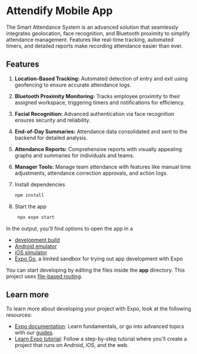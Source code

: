# Attendify Mobile App

The Smart Attendance System is an advanced solution that seamlessly integrates geolocation, face recognition, and Bluetooth proximity to simplify attendance management. Features like real-time tracking, automated timers, and detailed reports make recording attendance easier than ever. 


## Features

1. **Location-Based Tracking:** Automated detection of entry and exit using geofencing to ensure accurate attendance logs.

2. **Bluetooth Proximity Monitoring:** Tracks employee proximity to their assigned workspace, triggering timers and notifications for efficiency.

3. **Facial Recognition:** Advanced authentication via face recognition ensures security and reliability.

4. **End-of-Day Summaries:** Attendance data consolidated and sent to the backend for detailed analysis.

5. **Attendance Reports:** Comprehensive reports with visually appealing graphs and summaries for individuals and teams.

6. **Manager Tools:** Manage team attendance with features like manual time adjustments, attendance correction approvals, and action logs.



1. Install dependencies

   ```bash
   npm install
   ```

2. Start the app

   ```bash
    npx expo start
   ```

In the output, you'll find options to open the app in a

- [development build](https://docs.expo.dev/develop/development-builds/introduction/)
- [Android emulator](https://docs.expo.dev/workflow/android-studio-emulator/)
- [iOS simulator](https://docs.expo.dev/workflow/ios-simulator/)
- [Expo Go](https://expo.dev/go), a limited sandbox for trying out app development with Expo

You can start developing by editing the files inside the **app** directory. This project uses [file-based routing](https://docs.expo.dev/router/introduction).



## Learn more

To learn more about developing your project with Expo, look at the following resources:

- [Expo documentation](https://docs.expo.dev/): Learn fundamentals, or go into advanced topics with our [guides](https://docs.expo.dev/guides).
- [Learn Expo tutorial](https://docs.expo.dev/tutorial/introduction/): Follow a step-by-step tutorial where you'll create a project that runs on Android, iOS, and the web.
